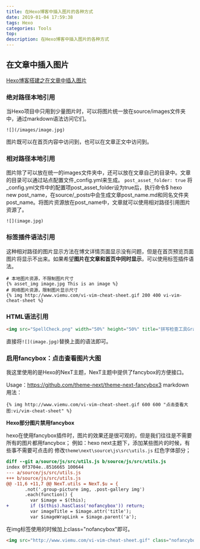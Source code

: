```yaml
---
title: 在Hexo博客中插入图片的各种方式
date: 2019-01-04 17:59:38
tags: Hexo
categories: Tools
top:
description: 在Hexo博客中插入图片的各种方式
---
```


## 在文章中插入图片
[Hexo博客搭建之在文章中插入图片](https://yanyinhong.github.io/2017/05/02/How-to-insert-image-in-hexo-post/)

<!-- more -->

### 绝对路径本地引用
当Hexo项目中只用到少量图片时，可以将图片统一放在source/images文件夹中，通过markdown语法访问它们。
```
![](/images/image.jpg)
```
图片既可以在首页内容中访问到，也可以在文章正文中访问到。

### 相对路径本地引用
图片除了可以放在统一的images文件夹中，还可以放在文章自己的目录中。文章的目录可以通过站点配置文件_config.yml来生成。
`post_asset_folder: true`
将_config.yml文件中的配置项post_asset_folder设为true后，执行命令$ hexo new post_name，在source/_posts中会生成文章post_name.md和同名文件夹post_name。将图片资源放在post_name中，文章就可以使用相对路径引用图片资源了。

```
![](image.jpg)
```

### 标签插件语法引用

这种相对路径的图片显示方法在博文详情页面显示没有问题，但是在首页预览页面图片将显示不出来。如果希望**图片在文章和首页中同时显示**，可以使用标签插件语法。
```
# 本地图片资源，不限制图片尺寸
{% asset_img image.jpg This is an image %}
# 网络图片资源，限制图片显示尺寸
{% img http://www.viemu.com/vi-vim-cheat-sheet.gif 200 400 vi-vim-cheat-sheet %}

```
### HTML语法引用

```html
<img src="SpellCheck.png" width="50%" height="50%" title="拼写检查工具Grammarly." alt="拼写检查工具Grammarly."/>
```
直接将`![](image.jpg)`替换上面的语法即可。

### 启用fancybox：点击查看图片大图

我这里使用的是Hexo的NexT主题，NexT主题中提供了fancybox的方便接口。

Usage：https://github.com/theme-next/theme-next-fancybox3
markdown用法：

```
{% img http://www.viemu.com/vi-vim-cheat-sheet.gif 600 600 "点击查看大图:vi/vim-cheat-sheet" %}
```

**Hexo部分图片禁用fancybox**

hexo在使用fancybox插件时，图片的效果还是很可观的，但是我们往往是不需要所有的图片都用fancybox；
例如：hexo next主题下，添加某些图片的时候，有些事不需要可点击的
修改`theme\next\source\js\src\utils.js` 红色字体部分；

```diff
diff --git a/source/js/src/utils.js b/source/js/src/utils.js
index 0f3704e..8516665 100644
--- a/source/js/src/utils.js
+++ b/source/js/src/utils.js
@@ -11,6 +11,7 @@ NexT.utils = NexT.$u = {
       .not('.group-picture img, .post-gallery img')
       .each(function() {
         var $image = $(this);
+        if ($(this).hasClass('nofancybox')) return;
         var imageTitle = $image.attr('title');
         var $imageWrapLink = $image.parent('a');
```

在img标签使用的时候加上class="nofancybox"即可。

```html
<img src="http://www.viemu.com/vi-vim-cheat-sheet.gif" class="nofancybox" />
```
